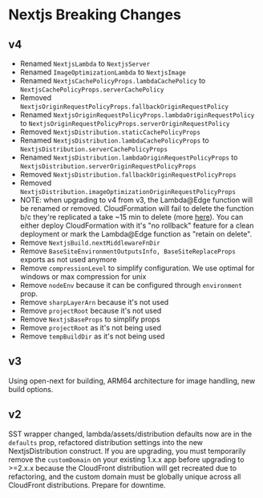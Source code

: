 # Nextjs Breaking Changes

## v4
- Renamed `NextjsLambda` to `NextjsServer`
- Renamed `ImageOptimizationLambda` to `NextjsImage`
- Renamed `NextjsCachePolicyProps.lambdaCachePolicy` to `NextjsCachePolicyProps.serverCachePolicy`
- Removed `NextjsOriginRequestPolicyProps.fallbackOriginRequestPolicy`
- Renamed `NextjsOriginRequestPolicyProps.lambdaOriginRequestPolicy` to `NextjsOriginRequestPolicyProps.serverOriginRequestPolicy`
- Removed `NextjsDistribution.staticCachePolicyProps`
- Renamed `NextjsDistribution.lambdaCachePolicyProps` to `NextjsDistribution.serverCachePolicyProps`
- Renamed `NextjsDistribution.lambdaOriginRequestPolicyProps` to `NextjsDistribution.serverOriginRequestPolicyProps`
- Removed `NextjsDistribution.fallbackOriginRequestPolicyProps`
- Removed `NextjsDistribution.imageOptimizationOriginRequestPolicyProps`
- NOTE: when upgrading to v4 from v3, the Lambda@Edge function will be renamed or removed. CloudFormation will fail to delete the function b/c they're replicated a take ~15 min to delete (more [here](https://docs.aws.amazon.com/AmazonCloudFront/latest/DeveloperGuide/lambda-edge-delete-replicas.html)). You can either deploy CloudFormation with it's "no rollback" feature for a clean deployment or mark the Lambda@Edge function as "retain on delete".
- Remove `NextjsBuild.nextMiddlewareFnDir`
- Remove `BaseSiteEnvironmentOutputsInfo, BaseSiteReplaceProps` exports as not used anymore
- Remove `compressionLevel` to simplify configuration. We use optimal for windows or max compression for unix
- Remove `nodeEnv` because it can be configured through `environment` prop.
- Remove `sharpLayerArn` because it's not used
- Remove `projectRoot` because it's not used
- Remove `NextjsBaseProps` to simplify props
- Remove `projectRoot` as it's not being used
- Remove `tempBuildDir` as it's not being used


## v3
Using open-next for building, ARM64 architecture for image handling, new build options.

## v2
SST wrapper changed, lambda/assets/distribution defaults now are in the `defaults` prop, refactored distribution settings into the new NextjsDistribution construct. If you are upgrading, you must temporarily remove the `customDomain` on your existing 1.x.x app before upgrading to >=2.x.x because the CloudFront distribution will get recreated due to refactoring, and the custom domain must be globally unique across all CloudFront distributions. Prepare for downtime.